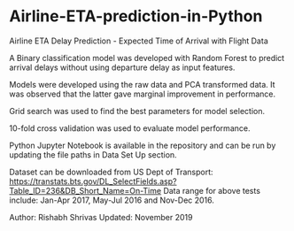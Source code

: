 
# Airline-ETA-prediction-in-Python
Airline ETA Delay Prediction - Expected Time of Arrival with Flight Data

A Binary classification model was developed with Random Forest to predict arrival delays without using departure delay as input features.

Models were developed using the raw data and PCA transformed data. It was observed that the latter gave marginal improvement in performance.

Grid search was used to find the best parameters for model selection. 

10-fold cross validation was used to evaluate model performance.

Python Jupyter Notebook is available in the repository and can be run by updating the file paths in Data Set Up section.

Dataset can be downloaded from US Dept of Transport: https://transtats.bts.gov/DL_SelectFields.asp?Table_ID=236&DB_Short_Name=On-Time 
Data range for above tests include: Jan-Apr 2017, May-Jul 2016 and Nov-Dec 2016.

Author: Rishabh Shrivas
Updated: November 2019
